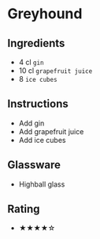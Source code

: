 # Greyhound

## Ingredients
- 4 cl `gin`
- 10 cl `grapefruit juice`
- 8 `ice cubes`

## Instructions
- Add gin
- Add grapefruit juice
- Add ice cubes

## Glassware
- Highball glass

## Rating
- ★★★★☆